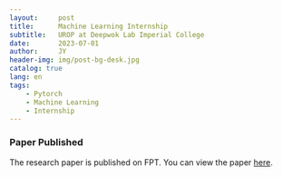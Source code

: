 ```yaml
---
layout:     post
title:      Machine Learning Internship
subtitle:   UROP at Deepwok Lab Imperial College
date:       2023-07-01
author:     JY
header-img: img/post-bg-desk.jpg
catalog: true
lang: en
tags:
    - Pytorch
    - Machine Learning
    - Internship
---
```



### Paper Published
The research paper is published on FPT. You can view the paper [here](https://arxiv.org/abs/2406.03088).

